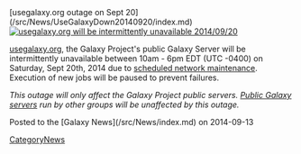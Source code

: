 <div class='newsItemHeader'>[usegalaxy.org outage on Sept 20](/src/News/UseGalaxyDown20140920/index.md)</div>

<div class='right'><a href='http://usegalaxy.org'><img src="/src/Images/Logos/UseGalaxyOrgLogoShadow200.png" alt="usegalaxy.org will be intermittently unavailable 2014/09/20"  /></a></div>

[usegalaxy.org](http://usegalaxy.org/), the Galaxy Project's public Galaxy Server will be intermittently unavailable between 10am - 6pm EDT (UTC -0400) on Saturday, Sept 20th, 2014 due to [scheduled network maintenance](https://portal.tacc.utexas.edu/user-news/-/news/101651). Execution of new jobs will be paused to prevent failures.

*This outage will only affect the Galaxy Project public servers.  [Public Galaxy servers](/src/PublicGalaxyServers/index.md) run by other groups will be unaffected by this outage.*

<div class='newsItemFooter'>Posted to the [Galaxy News](/src/News/index.md) on 2014-09-13</div>

[CategoryNews](/src/CategoryNews/index.md)
